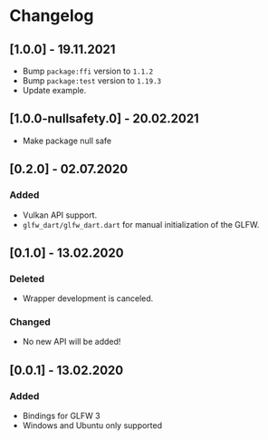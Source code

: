 # Changelog

## [1.0.0] - 19.11.2021

- Bump `package:ffi` version to `1.1.2`
- Bump `package:test` version to `1.19.3`
- Update example.

## [1.0.0-nullsafety.0] - 20.02.2021

- Make package null safe

## [0.2.0] - 02.07.2020

### Added

- Vulkan API support.
- `glfw_dart/glfw_dart.dart` for manual initialization of the GLFW.

## [0.1.0] - 13.02.2020

### Deleted

- Wrapper development is canceled.

### Changed

- No new API will be added!

## [0.0.1] - 13.02.2020

### Added

- Bindings for GLFW 3
- Windows and Ubuntu only supported
